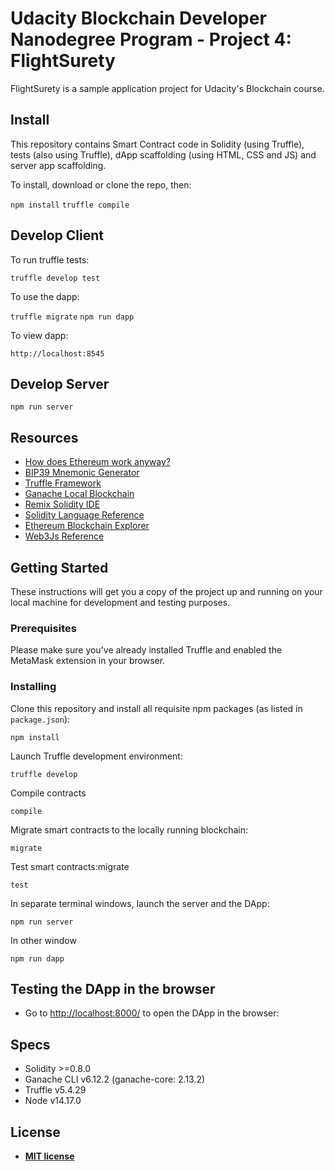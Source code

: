 # Udacity Blockchain Developer Nanodegree Program - Project 4: FlightSurety

FlightSurety is a sample application project for Udacity's Blockchain course.

## Install

This repository contains Smart Contract code in Solidity (using Truffle), tests (also using Truffle), dApp scaffolding (using HTML, CSS and JS) and server app scaffolding.

To install, download or clone the repo, then:

`npm install`
`truffle compile`

## Develop Client

To run truffle tests:

`truffle develop test`

To use the dapp:

`truffle migrate`
`npm run dapp`

To view dapp:

`http://localhost:8545`

## Develop Server

`npm run server`



## Resources

* [How does Ethereum work anyway?](https://medium.com/@preethikasireddy/how-does-ethereum-work-anyway-22d1df506369)
* [BIP39 Mnemonic Generator](https://iancoleman.io/bip39/)
* [Truffle Framework](http://truffleframework.com/)
* [Ganache Local Blockchain](http://truffleframework.com/ganache/)
* [Remix Solidity IDE](https://remix.ethereum.org/)
* [Solidity Language Reference](http://solidity.readthedocs.io/en/v0.4.24/)
* [Ethereum Blockchain Explorer](https://etherscan.io/)
* [Web3Js Reference](https://github.com/ethereum/wiki/wiki/JavaScript-API)


## Getting Started

These instructions will get you a copy of the project up and running on your local machine for development and testing purposes.

### Prerequisites

Please make sure you've already installed Truffle and enabled the MetaMask extension in your browser.

### Installing

Clone this repository and install all requisite npm packages (as listed in ```package.json```):

```
npm install
```

Launch Truffle development environment:

```
truffle develop
```


Compile contracts

```
compile
```


Migrate smart contracts to the locally running blockchain:

```
migrate
```


Test smart contracts:migrate

```
test
```


In separate terminal windows, launch the server and the DApp:

```
npm run server
```

In other window 
```
npm run dapp
```

## Testing the DApp in the browser

* Go to [http://localhost:8000/](http://localhost:8000/) to open the DApp in the browser:

## Specs

* Solidity >=0.8.0
* Ganache CLI v6.12.2 (ganache-core: 2.13.2)
* Truffle v5.4.29
* Node v14.17.0


## License

- **[MIT license](http://opensource.org/licenses/mit-license.php)**

